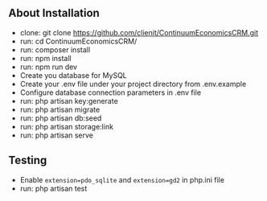 ## About Installation

- clone: git clone https://github.com/clienit/ContinuumEconomicsCRM.git
- run: cd ContinuumEconomicsCRM/
- run: composer install
- run: npm install
- run: npm run dev
- Create you database for MySQL
- Create your .env file under your project directory from .env.example
- Configure database connection parameters in .env file
- run: php artisan key:generate
- run: php artisan migrate
- run: php artisan db:seed
- run: php artisan storage:link
- run: php artisan serve

## Testing

- Enable `extension=pdo_sqlite` and `extension=gd2` in php.ini file
- run: php artisan test
